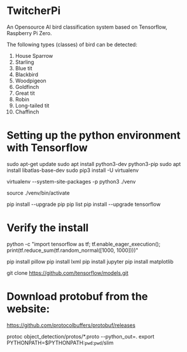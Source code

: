 # TwitcherPi
An Opensource AI bird classification system based on Tensorflow,
Raspberry Pi Zero.

The following types (classes) of bird can be detected:
1. House Sparrow
1. Starling
1. Blue tit
1. Blackbird
1. Woodpigeon
1. Goldfinch
1. Great tit
1. Robin
1. Long-tailed tit
1. Chaffinch

# Setting up the python environment with Tensorflow

sudo apt-get update
sudo apt install python3-dev python3-pip
sudo apt install libatlas-base-dev
sudo pip3 install -U virtualenv

virtualenv --system-site-packages -p python3 ./venv

source ./venv/bin/activate

pip install --upgrade pip
pip list
pip install --upgrade tensorflow

# Verify the install

python -c "import tensorflow as tf; tf.enable_eager_execution(); print(tf.reduce_sum(tf.random_normal([1000, 1000])))"

pip install pillow
pip install lxml
pip install jupyter
pip install matplotlib

git clone https://github.com/tensorflow/models.git

# Download protobuf from the website:
https://github.com/protocolbuffers/protobuf/releases


protoc object_detection/protos/*.proto --python_out=.
export PYTHONPATH=$PYTHONPATH:`pwd`:`pwd`/slim
